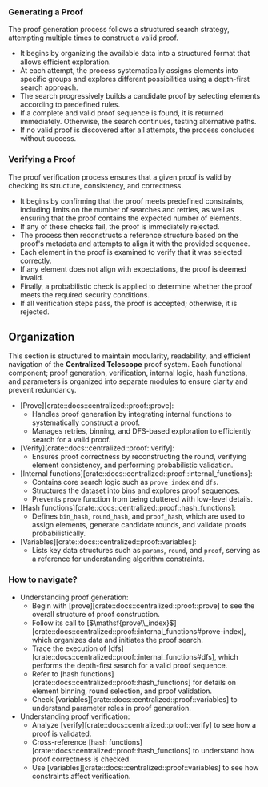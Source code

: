 ### Generating a Proof
The proof generation process follows a structured search strategy, attempting multiple times to construct a valid proof. 
- It begins by organizing the available data into a structured format that allows efficient exploration. 
- At each attempt, the process systematically assigns elements into specific groups and explores different possibilities using a depth-first search approach. 
- The search progressively builds a candidate proof by selecting elements according to predefined rules. 
- If a complete and valid proof sequence is found, it is returned immediately. Otherwise, the search continues, testing alternative paths. 
- If no valid proof is discovered after all attempts, the process concludes without success.

### Verifying a Proof
The proof verification process ensures that a given proof is valid by checking its structure, consistency, and correctness. 
- It begins by confirming that the proof meets predefined constraints, including limits on the number of searches and retries, as well as ensuring that the proof contains the expected number of elements. 
- If any of these checks fail, the proof is immediately rejected. 
- The process then reconstructs a reference structure based on the proof's metadata and attempts to align it with the provided sequence. 
- Each element in the proof is examined to verify that it was selected correctly. 
- If any element does not align with expectations, the proof is deemed invalid. 
- Finally, a probabilistic check is applied to determine whether the proof meets the required security conditions. 
- If all verification steps pass, the proof is accepted; otherwise, it is rejected.

## Organization
This section is structured to maintain modularity, readability, and efficient navigation of the **Centralized Telescope** proof system. 
Each functional component; proof generation, verification, internal logic, hash functions, and parameters is organized into separate modules to ensure clarity and prevent redundancy.

- [Prove][crate::docs::centralized::proof::prove]:
  - Handles proof generation by integrating internal functions to systematically construct a proof.
  - Manages retries, binning, and DFS-based exploration to efficiently search for a valid proof.
- [Verify][crate::docs::centralized::proof::verify]:
  - Ensures proof correctness by reconstructing the round, verifying element consistency, and performing probabilistic validation.
- [Internal functions][crate::docs::centralized::proof::internal_functions]:
  - Contains core search logic such as `prove_index` and `dfs`. 
  - Structures the dataset into bins and explores proof sequences.
  - Prevents `prove` function from being cluttered with low-level details.
- [Hash functions][crate::docs::centralized::proof::hash_functions]:
  - Defines `bin_hash`, `round_hash`, and `proof_hash`, which are used to assign elements, generate candidate rounds, and validate proofs probabilistically.
- [Variables][crate::docs::centralized::proof::variables]:
  - Lists key data structures such as `params`, `round`, and `proof`, serving as a reference for understanding algorithm constraints.

### How to navigate?
- Understanding proof generation:
  - Begin with [$\mathsf{prove}$][crate::docs::centralized::proof::prove] to see the overall structure of proof construction.
  - Follow its call to [$\mathsf{prove\\_index}$][crate::docs::centralized::proof::internal_functions#prove-index], which organizes data and initiates the proof search.
  - Trace the execution of [$\mathsf{dfs}$][crate::docs::centralized::proof::internal_functions#dfs], which performs the depth-first search for a valid proof sequence.
  - Refer to [hash functions][crate::docs::centralized::proof::hash_functions] for details on element binning, round selection, and proof validation.
  - Check [variables][crate::docs::centralized::proof::variables] to understand parameter roles in proof generation.
- Understanding proof verification:
  - Analyze [$\mathsf{verify}$][crate::docs::centralized::proof::verify] to see how a proof is validated.
  - Cross-reference [hash functions][crate::docs::centralized::proof::hash_functions] to understand how proof correctness is checked.
  - Use [variables][crate::docs::centralized::proof::variables] to see how constraints affect verification.  
